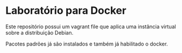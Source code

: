 # Laboratório para Docker

Este repositório possui um vagrant file que aplica uma instância virtual sobre a distribuição Debian.

Pacotes padrões já são instalados e também já habilitado o docker.
